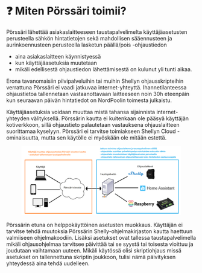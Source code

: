 # ❓ Miten Pörssäri toimii?

Pörssäri lähettää asiakaslaitteeseen taustapalvelimelta käyttäjäasetusten perusteella sähkön hintatietojen sekä mahdollisen sääennusteen ja aurinkoennusteen perusteella lasketun päällä/pois -ohjaustiedon

* aina asiakaslaitteen käynnistyessä
* kun käyttäjäasetuksia muutetaan
* mikäli edellisestä ohjaustiedon lähettämisestä on kulunut yli tunti aikaa.&#x20;

Erona tavanomaisiin pilvipalveluihin tai muihin Shellyn ohjausskripteihin verrattuna Pörssäri ei vaadi jatkuvaa internet-yhteyttä. Ihannetilanteessa ohjaustietoa tallennetaan vastaanottavaan laitteeseen noin 30h eteenpäin kun seuraavan päivän hintatiedot on NordPoolin toimesta julkaistu.

Käyttäjäasetuksia voidaan muuttaa mistä tahansa sijainnista internet-yhteyden välityksellä. Pörssärin kautta ei kuitenkaan ole pääsyä käyttäjän kotiverkkoon, sillä ohjaustieto palautetaan vastauksena ohjauslaitteen suorittamaa kyselyyn. Pörssäri ei tarvitse toimiakseen Shellyn Cloud -ominaisuutta, mutta sen käytölle ei myöskään ole mitään estettä.

<figure><img src=".gitbook/assets/toimintakaavio.png" alt=""><figcaption></figcaption></figure>

Pörssärin etuna on helppokäyttöinen asetusten muokkaus. Käyttäjän ei tarvitse tehdä muutoksia  Pörssärin Shelly-ohjelmakirjaston kautta haettuun valmiiseen ohjelmakoodiin. Lisäksi asetukset ovat tallessa taustapalvelimella mikäli ohjausohjelmaa tarvitsee päivittää tai se syystä tai toisesta vioittuu ja joudutaan vaihtamaan uuteen. Mikäli käytössä olisi skriptiohjaus missä asetukset on tallennettuna skriptin joukkoon, tulisi nämä päivityksen yhteydessä aina tehdä uudelleen.
